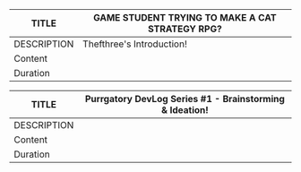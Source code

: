 | TITLE       | GAME STUDENT TRYING TO MAKE A CAT STRATEGY RPG? |
| ----------- | ----------------------------------------------- |
| DESCRIPTION | Thefthree's Introduction!                       |
| Content     |                                                 |
| Duration    |                                                 |

| TITLE       | Purrgatory DevLog Series #1 - Brainstorming & Ideation! |
| ----------- | ------------------------------------------------------- |
| DESCRIPTION |                                                         |
| Content     |                                                         |
| Duration    |                                                         |
